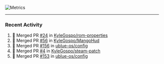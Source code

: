 ![Metrics](https://metrics.lecoq.io/KyleGospo?template=classic&base=header%2C%20activity%2C%20community%2C%20repositories%2C%20metadata&base.indepth=false&base.hireable=false&base.skip=false&config.timezone=America%2FLos_Angeles)

---
### Recent Activity
<!--START_SECTION:activity-->
1. 🎉 Merged PR [#24](https://github.com/KyleGospo/rom-properties/pull/24) in [KyleGospo/rom-properties](https://github.com/KyleGospo/rom-properties)
2. 🎉 Merged PR [#56](https://github.com/KyleGospo/MangoHud/pull/56) in [KyleGospo/MangoHud](https://github.com/KyleGospo/MangoHud)
3. 🎉 Merged PR [#156](https://github.com/ublue-os/config/pull/156) in [ublue-os/config](https://github.com/ublue-os/config)
4. 🎉 Merged PR [#4](https://github.com/KyleGospo/steam-patch/pull/4) in [KyleGospo/steam-patch](https://github.com/KyleGospo/steam-patch)
5. 🎉 Merged PR [#153](https://github.com/ublue-os/config/pull/153) in [ublue-os/config](https://github.com/ublue-os/config)
<!--END_SECTION:activity-->
